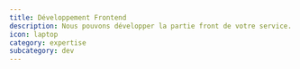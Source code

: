 ```yaml
---
title: Développement Frontend
description: Nous pouvons développer la partie front de votre service. Notre stack frontend s'appuie sur Bootstrap, AngularJS, JQuery.
icon: laptop
category: expertise
subcategory: dev
---
```

